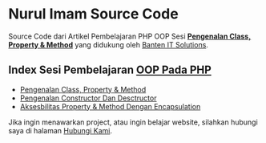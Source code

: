 # Nurul Imam Source Code

Source Code dari Artikel Pembelajaran PHP OOP Sesi [**Pengenalan Class, Property & Method**](http://www.nurulimam.com/2014/10/mengenal-class-property-dan-method.html) yang didukung oleh [Banten IT Solutions](http://www.banten-it.com).

## Index Sesi Pembelajaran [OOP Pada PHP](http://www.nurulimam.com/2014/10/belajar-php-oop-object-oriented-programming-pemula.html)

* [Pengenalan Class, Property & Method](http://www.nurulimam.com/2014/10/mengenal-class-property-dan-method.html)
* [Pengenalan Constructor Dan Desctructor](http://www.nurulimam.com/2014/10/mengenal-constructors-destructors.html)
* [Aksesbilitas Property & Method Dengan Encapsulation](http://www.nurulimam.com/2014/10/aksesbilitas-property-dengan-encapsulation.html)

Jika ingin menawarkan project, atau ingin belajar website, silahkan hubungi saya di halaman [Hubungi Kami](http://www.nurulimam.com/hubungi).